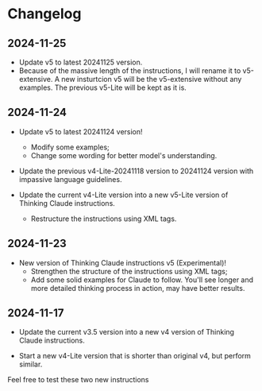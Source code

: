 # Changelog

## 2024-11-25

- Update v5 to latest 20241125 version.
- Because of the massive length of the instructions, I will rename it to v5-extensive. A new insturtcion v5 will be the v5-extensive without any examples. The previous v5-Lite will be kept as it is.

## 2024-11-24

- Update v5 to latest 20241124 version!
    - Modify some examples;
    - Change some wording for better model's understanding.

- Update the previous v4-Lite-20241118 version to 20241124 version with impassive language guidelines.

- Update the current v4-Lite version into a new v5-Lite version of Thinking Claude instructions.
    - Restructure the instructions using XML tags.

## 2024-11-23

- New version of Thinking Claude instructions v5 (Experimental)!
    - Strengthen the structure of the instructions using XML tags;
    - Add some solid examples for Claude to follow.
    You'll see longer and more detailed thinking process in action, may have better results.

## 2024-11-17

- Update the current v3.5 version into a new v4 version of Thinking Claude instructions.

- Start a new v4-Lite version that is shorter than original v4, but perform similar.

Feel free to test these two new instructions
